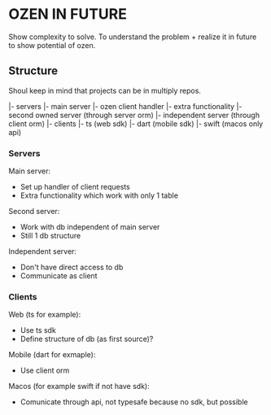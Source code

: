 # OZEN IN FUTURE
Show complexity to solve. To understand the problem + realize it in future to show potential of ozen.

## Structure
Shoul keep in mind that projects can be in multiply repos.

|- servers
  |- main server
    |- ozen client handler
    |- extra functionality
  |- second owned server (through server orm)
  |- independent server (through client orm)
|- clients
  |- ts (web sdk)
  |- dart (mobile sdk)
  |- swift (macos only api)

### Servers

Main server:
- Set up handler of client requests
- Extra functionality which work with only 1 table

Second server:
- Work with db independent of main server
- Still 1 db structure

Independent server:
- Don't have direct access to db
- Communicate as client

### Clients

Web (ts for example):
- Use ts sdk
- Define structure of db (as first source)?

Mobile (dart for exmaple):
- Use client orm

Macos (for example swift if not have sdk):
- Comunicate through api, not typesafe because no sdk, but possible